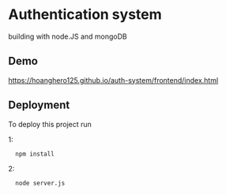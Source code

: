 
# Authentication system

 building with node.JS and mongoDB


## Demo

https://hoanghero125.github.io/auth-system/frontend/index.html


## Deployment

To deploy this project run

1:
```bash
  npm install
```
2:
```bash
  node server.js
```
